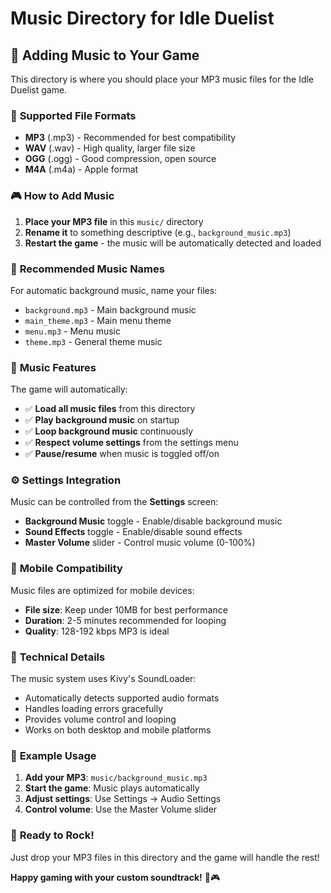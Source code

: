 # Music Directory for Idle Duelist

## 🎵 **Adding Music to Your Game**

This directory is where you should place your MP3 music files for the Idle Duelist game.

### 📁 **Supported File Formats**
- **MP3** (.mp3) - Recommended for best compatibility
- **WAV** (.wav) - High quality, larger file size
- **OGG** (.ogg) - Good compression, open source
- **M4A** (.m4a) - Apple format

### 🎮 **How to Add Music**

1. **Place your MP3 file** in this `music/` directory
2. **Rename it** to something descriptive (e.g., `background_music.mp3`)
3. **Restart the game** - the music will be automatically detected and loaded

### 🎯 **Recommended Music Names**

For automatic background music, name your files:
- `background.mp3` - Main background music
- `main_theme.mp3` - Main menu theme
- `menu.mp3` - Menu music
- `theme.mp3` - General theme music

### 🎵 **Music Features**

The game will automatically:
- ✅ **Load all music files** from this directory
- ✅ **Play background music** on startup
- ✅ **Loop background music** continuously
- ✅ **Respect volume settings** from the settings menu
- ✅ **Pause/resume** when music is toggled off/on

### ⚙️ **Settings Integration**

Music can be controlled from the **Settings** screen:
- **Background Music** toggle - Enable/disable background music
- **Sound Effects** toggle - Enable/disable sound effects
- **Master Volume** slider - Control music volume (0-100%)

### 📱 **Mobile Compatibility**

Music files are optimized for mobile devices:
- **File size**: Keep under 10MB for best performance
- **Duration**: 2-5 minutes recommended for looping
- **Quality**: 128-192 kbps MP3 is ideal

### 🔧 **Technical Details**

The music system uses Kivy's SoundLoader:
- Automatically detects supported audio formats
- Handles loading errors gracefully
- Provides volume control and looping
- Works on both desktop and mobile platforms

### 📝 **Example Usage**

1. **Add your MP3**: `music/background_music.mp3`
2. **Start the game**: Music plays automatically
3. **Adjust settings**: Use Settings → Audio Settings
4. **Control volume**: Use the Master Volume slider

### 🎉 **Ready to Rock!**

Just drop your MP3 files in this directory and the game will handle the rest!

**Happy gaming with your custom soundtrack!** 🎵🎮







